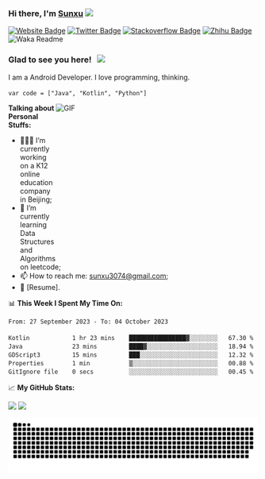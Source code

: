 ### Hi there, I'm <a href="https://sunxu.work" target="_blank">Sunxu</a> <img src="https://media.giphy.com/media/hvRJCLFzcasrR4ia7z/giphy.gif" width="25px">

[![Website Badge](https://img.shields.io/badge/website-sunxu.work-yellowgreen?style=flat-square&logo=google-chrome&logoColor=white)](https://sunxu.work)
[![Twitter Badge](https://img.shields.io/badge/-Twitter-00acee?style=flat-square&logo=Twitter&logoColor=white)](https://twitter.com/taken2016)
[![Stackoverflow Badge](https://img.shields.io/badge/-Stackoverflow-f48024?style=flat-square&logo=Stackoverflow&logoColor=white)](https://stackoverflow.com/users/4834068/taken2016)
[![Zhihu Badge](https://img.shields.io/badge/zhihu-0084ff.svg?&style=for-square&logo=Zhihu&logoColor=white)](https://www.zhihu.com/people/taken2016)
![Waka Readme](https://github.com/sunxu3074/sunxu3074/workflows/Waka%20Readme/badge.svg)

### Glad to see you here! &nbsp; ![](https://visitor-badge.glitch.me/badge?page_id=sunxu3074.sunxu3074)

I am a Android Developer. I love programming, thinking.

``` var code = ["Java", "Kotlin", "Python"] ```

<img align="right" alt="GIF" src="https://github.com/Gapur/Gapur/blob/master/coding.gif?raw=true" width="408" height="318" />

**Talking about Personal Stuffs:**

- 👨🏻‍💻 I’m currently working on a K12 online education company in Beijing;
- 🚀 I’m currently learning Data Structures and Algorithms on leetcode;
- 📫 How to reach me: sunxu3074@gmail.com;
- 📝 [Resume].

📊 **This Week I Spent My Time On:**
<!--START_SECTION:waka-->

```txt
From: 27 September 2023 - To: 04 October 2023

Kotlin            1 hr 23 mins    ████████████████▓░░░░░░░░   67.30 %
Java              23 mins         ████▓░░░░░░░░░░░░░░░░░░░░   18.94 %
GDScript3         15 mins         ███░░░░░░░░░░░░░░░░░░░░░░   12.32 %
Properties        1 min           ▒░░░░░░░░░░░░░░░░░░░░░░░░   00.88 %
GitIgnore file    0 secs          ░░░░░░░░░░░░░░░░░░░░░░░░░   00.45 %
```

<!--END_SECTION:waka-->


📈 **My GitHub Stats:**
<p>
  <img height="180em" src="https://github-readme-stats.vercel.app/api?username=sunxu3074&show_icons=true&count_private=true&theme=dracula&include_all_commits=true&hide_border=true" />
  <img height="180em" src="https://github-readme-stats.vercel.app/api/top-langs/?username=sunxu3074&show_icons=true&hide_border=true&layout=compact&langs_count=8&include_all_commits=true&count_private=true&theme=dracula"/>
</p>


<picture>
  <source media="(prefers-color-scheme: dark)" srcset="https://raw.githubusercontent.com/platane/platane/output/github-contribution-grid-snake-dark.svg">
  <source media="(prefers-color-scheme: light)" srcset="https://raw.githubusercontent.com/platane/platane/output/github-contribution-grid-snake.svg">
  <img alt="github contribution grid snake animation" src="https://raw.githubusercontent.com/platane/platane/output/github-contribution-grid-snake.svg">
</picture>
